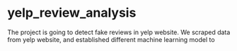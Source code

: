 # yelp_review_analysis

The project is going to detect fake reviews in yelp website. We scraped data from yelp website, and established different machine learning model to 
